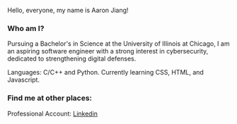 Hello, everyone, my name is Aaron Jiang!

### Who am I? 
Pursuing a Bachelor's in Science at the University of Illinois at Chicago, I am an aspiring software engineer with a strong interest in cybersecurity, dedicated to strengthening digital defenses.

Languages: C/C++ and Python. Currently learning CSS, HTML, and Javascript.

### Find me at other places:

Professional Account: [Linkedin](www.linkedin.com/in/aaronjiang1)
